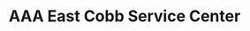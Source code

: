 ---
title: "AAA East Cobb Service Center"
url: /marietta/aaa-east-cobb-service-center/
shop: Autowerkstatt
---